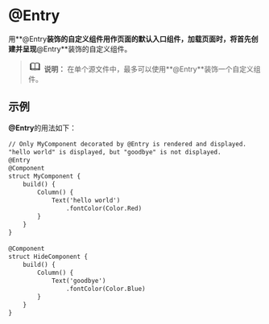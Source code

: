 # @Entry<a name="ZH-CN_TOPIC_0000001110788998"></a>

用**@Entry**装饰的自定义组件用作页面的默认入口组件，加载页面时，将首先创建并呈现**@Entry**装饰的自定义组件。

>![icon-note.gif](public_sys-resources/icon-note.gif) **说明：** 
>在单个源文件中，最多可以使用**@Entry**装饰一个自定义组件。

## 示例<a name="section0615954173414"></a>

**@Entry**的用法如下：

```
// Only MyComponent decorated by @Entry is rendered and displayed. "hello world" is displayed, but "goodbye" is not displayed.
@Entry
@Component
struct MyComponent {
    build() {
        Column() {
            Text('hello world')
                .fontColor(Color.Red)
        }
    }
}

@Component
struct HideComponent {
    build() {
        Column() {
            Text('goodbye')
                .fontColor(Color.Blue)
        }
    }
}
```

